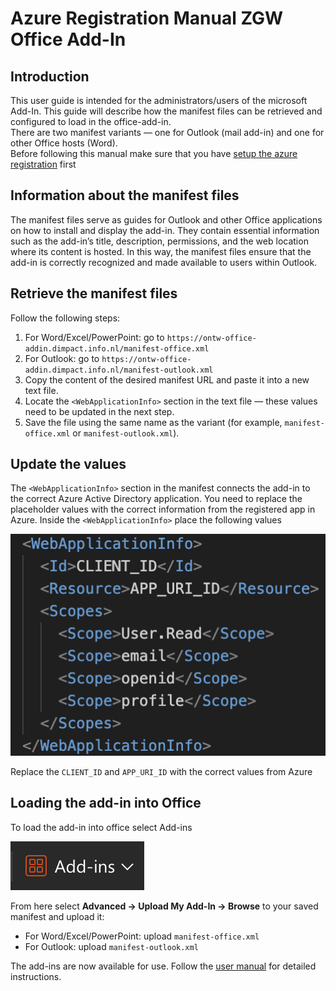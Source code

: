 # Azure Registration Manual ZGW Office Add-In

## Introduction
This user guide is intended for the administrators/users of the microsoft Add-In. This guide will describe how the manifest files can be retrieved and configured to load in the office-add-in.  
There are two manifest variants — one for Outlook (mail add-in) and one for other Office hosts (Word).  
Before following this manual make sure that you have [setup the azure registration](./azure-setup-manual.md) first

## Information about the manifest files
The manifest files serve as guides for Outlook and other Office applications on how to install and display the add-in. They contain essential information such as the add-in’s title, description, permissions, and the web location where its content is hosted. In this way, the manifest files ensure that the add-in is correctly recognized and made available to users within Outlook.

## Retrieve the manifest files
Follow the following steps:
1. For Word/Excel/PowerPoint: go to `https://ontw-office-addin.dimpact.info.nl/manifest-office.xml`
2. For Outlook: go to `https://ontw-office-addin.dimpact.info.nl/manifest-outlook.xml`
3. Copy the content of the desired manifest URL and paste it into a new text file.
4. Locate the `<WebApplicationInfo>` section in the text file — these values need to be updated in the next step.
5. Save the file using the same name as the variant (for example, `manifest-office.xml` or `manifest-outlook.xml`).

## Update the <WebApplicationInfo> values
The `<WebApplicationInfo>` section in the manifest connects the add-in to the correct Azure Active Directory application. You need to replace the placeholder values with the correct information from the registered app in Azure.
Inside the `<WebApplicationInfo>` place the following values

![webAppInfo](./images/setup-manifest/web-app-info.png)

Replace the `CLIENT_ID` and `APP_URI_ID` with the correct values from Azure  

## Loading the add-in into Office
To load the add-in into office select Add-ins

![Add-Ins](./images/setup-manifest/add-ins.png)

From here select **Advanced → Upload My Add-In → Browse** to your saved manifest and upload it:
- For Word/Excel/PowerPoint: upload `manifest-office.xml`
- For Outlook: upload `manifest-outlook.xml`

The add-ins are now available for use. Follow the [user manual](./user-manual.md) for detailed instructions.